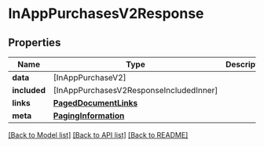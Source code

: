 # InAppPurchasesV2Response

## Properties
Name | Type | Description | Notes
------------ | ------------- | ------------- | -------------
**data** | [InAppPurchaseV2] |  | 
**included** | [InAppPurchasesV2ResponseIncludedInner] |  | [optional] 
**links** | [**PagedDocumentLinks**](PagedDocumentLinks.md) |  | 
**meta** | [**PagingInformation**](PagingInformation.md) |  | [optional] 

[[Back to Model list]](../README.md#documentation-for-models) [[Back to API list]](../README.md#documentation-for-api-endpoints) [[Back to README]](../README.md)


